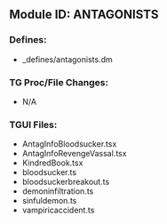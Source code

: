 ## Module ID: ANTAGONISTS

### Defines:

- _defines/antagonists.dm

### TG Proc/File Changes:

- N/A

### TGUI Files:

- AntagInfoBloodsucker.tsx
- AntagInfoRevengeVassal.tsx
- KindredBook.tsx
- bloodsucker.ts
- bloodsuckerbreakout.ts
- demoninfiltration.ts
- sinfuldemon.ts
- vampiricaccident.ts
